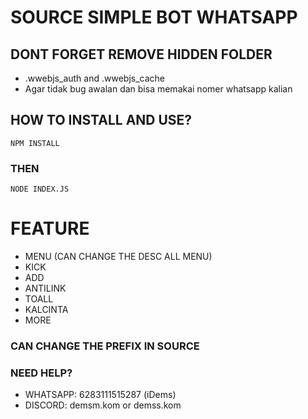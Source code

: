 # SOURCE SIMPLE BOT WHATSAPP

## DONT FORGET REMOVE HIDDEN FOLDER 
- .wwebjs_auth and .wwebjs_cache
- Agar tidak bug awalan dan bisa memakai nomer whatsapp kalian
## HOW TO INSTALL AND USE?
```
NPM INSTALL

```

### THEN
```
NODE INDEX.JS
```

# FEATURE
- MENU (CAN CHANGE THE DESC ALL MENU)
- KICK
- ADD
- ANTILINK
- TOALL
- KALCINTA
- MORE
### CAN CHANGE THE PREFIX IN SOURCE


### NEED HELP?
- WHATSAPP: 6283111515287 (iDems)
- DISCORD: demsm.kom or demss.kom
